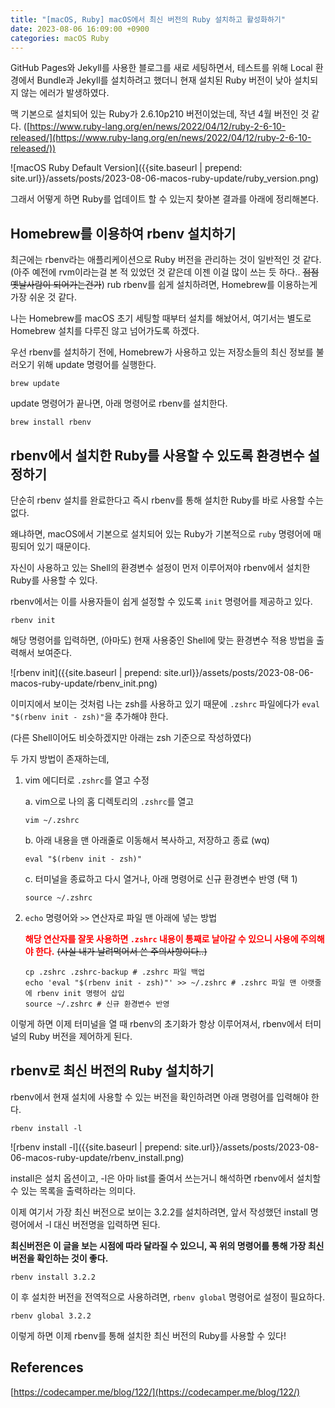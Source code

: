 ```yaml
---
title: "[macOS, Ruby] macOS에서 최신 버전의 Ruby 설치하고 활성화하기"
date: 2023-08-06 16:09:00 +0900
categories: macOS Ruby
---
```


GitHub Pages와 Jekyll를 사용한 블로그를 새로 세팅하면서, 테스트를 위해 Local 환경에서 Bundle과 Jekyll를 설치하려고 했더니 현재 설치된 Ruby 버전이 낮아 설치되지 않는 에러가 발생하였다.

맥 기본으로 설치되어 있는 Ruby가 2.6.10p210 버전이었는데, 작년 4월 버전인 것 같다. ([https://www.ruby-lang.org/en/news/2022/04/12/ruby-2-6-10-released/](https://www.ruby-lang.org/en/news/2022/04/12/ruby-2-6-10-released/))

![macOS Ruby Default Version]({{site.baseurl | prepend: site.url}}/assets/posts/2023-08-06-macos-ruby-update/ruby_version.png)

그래서 어떻게 하면 Ruby를 업데이트 할 수 있는지 찾아본 결과를 아래에 정리해본다.

## Homebrew를 이용하여 rbenv 설치하기
최근에는 rbenv라는 애플리케이션으로 Ruby 버전을 관리하는 것이 일반적인 것 같다. (아주 예전에 rvm이라는걸 본 적 있었던 것 같은데 이젠 이걸 많이 쓰는 듯 하다.. ~~점점 옛날사람이 되어가는건가~~)
rub
rbenv를 쉽게 설치하려면, Homebrew를 이용하는게 가장 쉬운 것 같다.

나는 Homebrew를 macOS 초기 세팅할 때부터 설치를 해놨어서, 여기서는 별도로 Homebrew 설치를 다루진 않고 넘어가도록 하겠다.

우선 rbenv를 설치하기 전에, Homebrew가 사용하고 있는 저장소들의 최신 정보를 불러오기 위해 update 명령어를 실행한다.
```shell
brew update
```

update 명령어가 끝나면, 아래 명령어로 rbenv를 설치한다.
```shell
brew install rbenv
```

## rbenv에서 설치한 Ruby를 사용할 수 있도록 환경변수 설정하기
단순히 rbenv 설치를 완료한다고 즉시 rbenv를 통해 설치한 Ruby를 바로 사용할 수는 없다.

왜냐하면, macOS에서 기본으로 설치되어 있는 Ruby가 기본적으로 `ruby` 명령어에 매핑되어 있기 때문이다.

자신이 사용하고 있는 Shell의 환경변수 설정이 먼저 이루어져야 rbenv에서 설치한 Ruby를 사용할 수 있다.

rbenv에서는 이를 사용자들이 쉽게 설정할 수 있도록 `init` 명령어를 제공하고 있다.
```shell
rbenv init
```

해당 명령어를 입력하면, (아마도) 현재 사용중인 Shell에 맞는 환경변수 적용 방법을 출력해서 보여준다.

![rbenv init]({{site.baseurl | prepend: site.url}}/assets/posts/2023-08-06-macos-ruby-update/rbenv_init.png)

이미지에서 보이는 것처럼 나는 zsh를 사용하고 있기 때문에 `.zshrc` 파일에다가 `eval "$(rbenv init - zsh)"`을 추가해야 한다.

(다른 Shell이어도 비슷하겠지만 아래는 zsh 기준으로 작성하였다)

두 가지 방법이 존재하는데,

1. vim 에디터로 `.zshrc`를 열고 수정

    a. vim으로 나의 홈 디렉토리의 `.zshrc`를 열고
    ```shell
    vim ~/.zshrc
    ```

    b. 아래 내용을 맨 아래줄로 이동해서 복사하고, 저장하고 종료 (wq)
    ```shell
    eval "$(rbenv init - zsh)"
    ```

    c. 터미널을 종료하고 다시 열거나, 아래 명령어로 신규 환경변수 반영 (택 1)
    ```shell
    source ~/.zshrc
    ```


2. `echo` 명령어와 `>>` 연산자로 파일 맨 아래에 넣는 방법

    <b><span style="color: red">해당 연산자를 잘못 사용하면 `.zshrc` 내용이 통째로 날아갈 수 있으니 사용에 주의해야 한다.</span></b> ~~(사실 내가 날려먹어서 쓴 주의사항이다..)~~

    ```shell
    cp .zshrc .zshrc-backup # .zshrc 파일 백업
    echo 'eval "$(rbenv init - zsh)"' >> ~/.zshrc # .zshrc 파일 맨 아랫줄에 rbenv init 명령어 삽입
    source ~/.zshrc # 신규 환경변수 반영
    ```

이렇게 하면 이제 터미널을 열 때 rbenv의 초기화가 항상 이루어져서, rbenv에서 터미널의 Ruby 버전을 제어하게 된다.

## rbenv로 최신 버전의 Ruby 설치하기
rbenv에서 현재 설치에 사용할 수 있는 버전을 확인하려면 아래 명령어를 입력해야 한다.
```shell
rbenv install -l
```
![rbenv install -l]({{site.baseurl | prepend: site.url}}/assets/posts/2023-08-06-macos-ruby-update/rbenv_install.png)

install은 설치 옵션이고, -l은 아마 list를 줄여서 쓰는거니 해석하면 rbenv에서 설치할 수 있는 목록을 출력하라는 의미다.

이제 여기서 가장 최신 버전으로 보이는 3.2.2를 설치하려면, 앞서 작성했던 install 명령어에서 -l 대신 버전명을 입력하면 된다.

**최신버전은 이 글을 보는 시점에 따라 달라질 수 있으니, 꼭 위의 명령어를 통해 가장 최신 버전을 확인하는 것이 좋다.**

```shell
rbenv install 3.2.2
```

이 후 설치한 버전을 전역적으로 사용하려면, `rbenv global` 명령어로 설정이 필요하다.
```shell
rbenv global 3.2.2
```

이렇게 하면 이제 rbenv를 통해 설치한 최신 버전의 Ruby를 사용할 수 있다!

## References
[https://codecamper.me/blog/122/](https://codecamper.me/blog/122/)